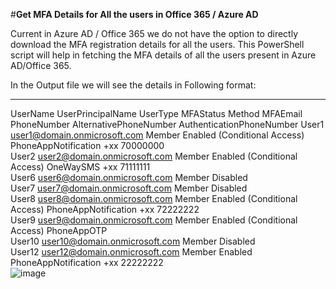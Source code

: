 #**Get MFA Details for All the users in Office 365 / Azure AD**


Current in Azure AD / Office 365 we do not have the option to directly download the MFA registration details for all the users. This PowerShell script will help in fetching the MFA details of all the users present in Azure AD/Office 365.

In the Output file we will see the details in Following format:
*************************************************************************************
UserName	UserPrincipalName	UserType	MFAStatus	Method	MFAEmail	PhoneNumber	AlternativePhoneNumber	AuthenticationPhoneNumber
User1	user1@domain.onmicrosoft.com	Member	Enabled (Conditional Access)	PhoneAppNotification		+xx 70000000		
User2	user2@domain.onmicrosoft.com	Member	Enabled (Conditional Access)	OneWaySMS		+xx 71111111		
User6	user6@domain.onmicrosoft.com	Member	Disabled					
User7	user7@domain.onmicrosoft.com	Member	Disabled					
User8	user8@domain.onmicrosoft.com	Member	Enabled (Conditional Access)	PhoneAppNotification		+xx 72222222		
User9	user9@domain.onmicrosoft.com	Member	Enabled (Conditional Access)	PhoneAppOTP				
User10	user10@domain.onmicrosoft.com	Member	Disabled					
User12	user12@domain.onmicrosoft.com	Member	Enabled	PhoneAppNotification		+xx 22222222		
![image](https://user-images.githubusercontent.com/97377955/148676113-25ee85fc-816d-4c87-b5f8-2a84d9e8d30b.png)

